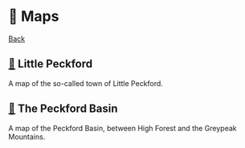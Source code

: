 # :pushpin: Maps

[Back](../README.md)

## [:pushpin:](little-peckford.png) Little Peckford

A map of the so-called town of Little Peckford. 


## [:pushpin:](peckford-basin.png) The Peckford Basin

A map of the Peckford Basin, between High Forest and the Greypeak Mountains. 

